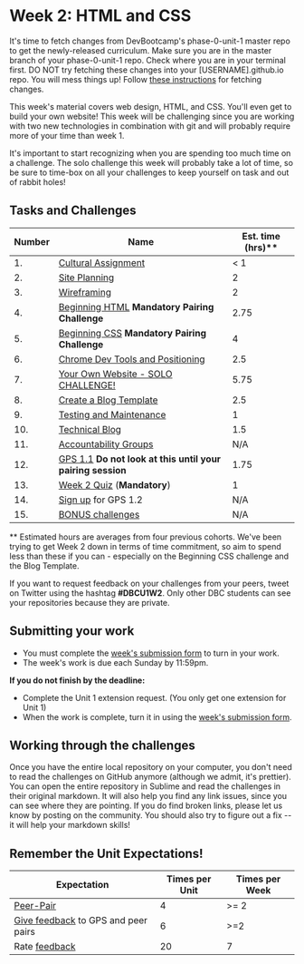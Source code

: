 # Week 2: HTML and CSS

<!-- Week 2's curriculum will be released with changes first thing on Monday morning PST. -->

It's time to fetch changes from DevBootcamp's phase-0-unit-1 master repo to get the newly-released curriculum. Make sure you are in the master branch of your phase-0-unit-1 repo. Check where you are in your terminal first. DO NOT try fetching these changes into your [USERNAME].github.io repo. You will mess things up! Follow [these instructions](https://github.com/Devbootcamp/phase-0-handbook/blob/master/fetching-changes.md) for fetching changes.

This week's material covers web design, HTML, and CSS. You'll even get to build your own website! This week will be challenging since you are working with two new technologies in combination with git and will probably require more of your time than week 1.

It's important to start recognizing when you are spending too much time on a challenge. The solo challenge this week will probably take a lot of time, so be sure to time-box on all your challenges to keep yourself on task and out of rabbit holes!

## Tasks and Challenges

Number | Name | Est. time (hrs)**
---|--------------------|----------
1. | [Cultural Assignment](cultural-assignment.md) | < 1
2. | [Site Planning](site-planning) | 2
3. | [Wireframing](wireframing) | 2
4. | [Beginning HTML](beginning-html) **Mandatory Pairing Challenge** | 2.75
5. | [Beginning CSS](beginning-css) **Mandatory Pairing Challenge** | 4
6. | [Chrome Dev Tools and Positioning](chrome-devtools) | 2.5
7. | [Your Own Website - SOLO CHALLENGE!](your-website-solo-challenge) | 5.75
8. | [Create a Blog Template](blog-template) | 2.5
9. | [Testing and Maintenance](testing-and-maintenance) | 1
10. | [Technical Blog](technical-blog.md) | 1.5
11. | [Accountability Groups](accountability-groups.md) | N/A
12. | [GPS 1.1](gps1-1) **Do not look at this until your pairing session** | 1.75
13. | [Week 2 Quiz](https://www.classmarker.com/online-test/start/?quiz=r6b553ae6b8cf9c1) (**Mandatory**) | 1
14. | [Sign up](https://phase0.devbootcamp.com/) for GPS 1.2 | N/A
15. | [BONUS challenges](BONUS-challenges) | N/A

** Estimated hours are averages from four previous cohorts. We've been trying to get Week 2 down in terms of time commitment, so aim to spend less than these if you can - especially on the Beginning CSS challenge and the Blog Template.

If you want to request feedback on your challenges from your peers, tweet on Twitter using the hashtag **#DBCU1W2**. Only other DBC students can see your repositories because they are private.

## Submitting your work
- You must complete the [week's submission form](http://apply.devbootcamp.com) to turn in your work.
- The week's work is due each Sunday by 11:59pm.

**If you do not finish by the deadline:**
- Complete the Unit 1 extension request. (You only get one extension for Unit 1)
- When the work is complete, turn it in using the [week's submission form](http://apply.devbootcamp.com).

## Working through the challenges
Once you have the entire local repository on your computer, you don't need to read the challenges on GitHub anymore (although we admit, it's prettier). You can open the entire repository in Sublime and read the challenges in their original markdown. It will also help you find any link issues, since you can see where they are pointing. If you do find broken links, please let us know by posting on the community. You should also try to figure out a fix -- it will help your markdown skills!

## Remember the Unit Expectations!

Expectation | Times per Unit | Times per Week
------------|----------|---------
[Peer-Pair](https://github.com/Devbootcamp/phase-0-handbook/blob/master/peer-pairing-sessions.md) | 4 | >= 2
[Give feedback](https://socrates.devbootcamp.com/feedback/new) to GPS and peer pairs | 6 | >=2
Rate [feedback](https://socrates.devbootcamp.com/feedback) | 20 | 7
